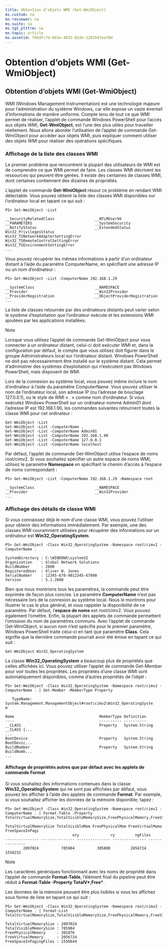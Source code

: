 ```yaml
---
title: Obtention d’objets WMI (Get-WmiObject)
ms.custom: na
ms.reviewer: na
ms.suite: na
ms.tgt_pltfrm: na
ms.topic: article
ms.assetid: f0ddfc7d-6b5e-4832-82de-2283597ea70d
---
```

# Obtention d’objets WMI (Get-WmiObject)

## Obtention d’objets WMI (Get-WmiObject)
WMI (Windows Management Instrumentation) est une technologie majeure pour l’administration du système Windows, car elle expose un vaste éventail d’informations de manière uniforme. Compte tenu de tout ce que WMI permet de réaliser, l’applet de commande Windows PowerShell pour l’accès aux objets WMI, **Get-WmiObject**, est l’une des plus utiles pour travailler réellement. Nous allons aborder l’utilisation de l’applet de commande Get-WmiObject pour accéder aux objets WMI, puis expliquer comment utiliser des objets WMI pour réaliser des opérations spécifiques.

### Affichage de la liste des classes WMI
Le premier problème que rencontrent la plupart des utilisateurs de WMI est de comprendre ce que WMI permet de faire. Les classes WMI décrivent les ressources qui peuvent être gérées. Il existe des centaines de classes WMI, dont certaines contiennent des dizaines de propriétés.

L’applet de commande **Get-WmiObject** résout ce problème en rendant WMI détectable. Vous pouvez obtenir la liste des classes WMI disponibles sur l’ordinateur local en tapant ce qui suit :

```
PS> Get-WmiObject -List

__SecurityRelatedClass                  __NTLMUser9X
__PARAMETERS                            __SystemSecurity
__NotifyStatus                          __ExtendedStatus
Win32_PrivilegesStatus                  Win32_TSNetworkAdapterSettingError
Win32_TSRemoteControlSettingError       Win32_TSEnvironmentSettingError
...
```

Vous pouvez récupérer les mêmes informations à partir d’un ordinateur distant à l’aide du paramètre ComputerName, en spécifiant une adresse IP ou un nom d’ordinateur :

```
PS> Get-WmiObject -List -ComputerName 192.168.1.29

__SystemClass                           __NAMESPACE
__Provider                              __Win32Provider
__ProviderRegistration                  __ObjectProviderRegistration
...
```

La liste de classes retournée par des ordinateurs distants peut varier selon le système d’exploitation que l’ordinateur exécute et les extensions WMI ajoutées par les applications installées.

> [!NOTE]
> Lorsque vous utilisez l’applet de commande Get-WmiObject pour vous connecter à un ordinateur distant, celui-ci doit exécuter WMI et, dans la configuration par défaut, le compte que vous utilisez doit figurer dans le groupe Administrateurs local sur l’ordinateur distant. Windows PowerShell ne doit pas nécessairement être installé sur le système distant. Cela permet d’administrer des systèmes d’exploitation qui n’exécutent pas Windows PowerShell, mais disposent de WMI.

Lors de la connexion au système local, vous pouvez même inclure le nom d’ordinateur à l’aide du paramètre ComputerName. Vous pouvez utiliser le nom de l’ordinateur local, son adresse IP (ou l’adresse de bouclage 127.0.0.1), ou le style de WMI « . » comme nom d’ordinateur. Si vous exécutez Windows PowerShell sur un ordinateur nommé Admin01 dont l’adresse IP est 192.168.1.90, les commandes suivantes retournent toutes la classe WMI pour cet ordinateur :

```
Get-WmiObject -List
Get-WmiObject -List -ComputerName .
Get-WmiObject -List -ComputerName Admin01
Get-WmiObject -List -ComputerName 192.168.1.90
Get-WmiObject -List -ComputerName 127.0.0.1
Get-WmiObject -List -ComputerName localhost
```

Par défaut, l’applet de commande Get-WmiObject utilise l’espace de noms root/cimv2. Si vous souhaitez spécifier un autre espace de noms WMI, utilisez le paramètre **Namespace** en spécifiant le chemin d’accès à l’espace de noms correspondant :

```
PS> Get-WmiObject -List -ComputerName 192.168.1.29 -Namespace root

__SystemClass                           __NAMESPACE
__Provider                              __Win32Provider
...
```

### Affichage des détails de classe WMI
Si vous connaissez déjà le nom d’une classe WMI, vous pouvez l’utiliser pour obtenir des informations immédiatement. Par exemple, une des classes WMI couramment utilisées pour récupérer des informations sur un ordinateur est **Win32_OperatingSystem**.

```
PS> Get-WmiObject -Class Win32_OperatingSystem -Namespace root/cimv2 -ComputerName .

SystemDirectory : C:\WINDOWS\system32
Organization    : Global Network Solutions
BuildNumber     : 2600
RegisteredUser  : Oliver W. Jones
SerialNumber    : 12345-678-9012345-67890
Version         : 5.1.2600
```

Bien que nous montrions tous les paramètres, la commande peut être exprimée de façon plus concise. Le paramètre **ComputerName** n’est pas nécessaire lors de la connexion au système local. Nous le montrons pour illustrer le cas le plus général, et vous rappeler la disponibilité de ce paramètre. Par défaut, l’**espace de noms** est root/cimv2. Vous pouvez également l’omettre. Enfin, la plupart des applets de commande permettent l’omission du nom de paramètres communs. Avec l’applet de commande Get-WmiObject, si aucun nom n’est spécifié pour le premier paramètre, Windows PowerShell traite celui-ci en tant que paramètre **Class**. Cela signifie que la dernière commande pourrait avoir été émise en tapant ce qui suit :

```
Get-WmiObject Win32_OperatingSystem
```

La classe **Win32_OperatingSystem** a beaucoup plus de propriétés que celles affichées ici. Vous pouvez utiliser l’applet de commande Get-Member pour voir toutes les propriétés. Les propriétés d’une classe WMI sont automatiquement disponibles, comme d’autres propriétés de l’objet :

```
PS> Get-WmiObject -Class Win32_OperatingSystem -Namespace root/cimv2 -ComputerName . | Get-Member -MemberType Property

   TypeName: System.Management.ManagementObject#root\cimv2\Win32_OperatingSyste
m

Name                                      MemberType Definition
----                                      ---------- ----------
__CLASS                                   Property   System.String __CLASS {...
...
BootDevice                                Property   System.String BootDevic...
BuildNumber                               Property   System.String BuildNumb...
...
```

#### Affichage de propriétés autres que par défaut avec les applets de commande Format
Si vous souhaitez des informations contenues dans la classe **Win32_OperatingSystem** qui ne sont pas affichées par défaut, vous pouvez les afficher à l’aide des applets de commande **Format**. Par exemple, si vous souhaitez afficher les données de la mémoire disponible, tapez :

```
PS> Get-WmiObject -Class Win32_OperatingSystem -Namespace root/cimv2 -ComputerName . | Format-Table -Property TotalVirtualMemorySize,TotalVisibleMemorySize,FreePhysicalMemory,FreeVirtualMemory,FreeSpaceInPagingFiles

TotalVirtualMemorySize TotalVisibleMem FreePhysicalMem FreeVirtualMemo FreeSpaceInPagi
                              ory              ry         ngFiles
--------------- --------------- --------------- --------------- ---------------
        2097024          785904          305808         2056724         1558232
```

> [!NOTE]
> Les caractères génériques fonctionnant avec les noms de propriété dans l’applet de commande **Format-Table**, l’élément final du pipeline peut être réduit à **Format-Table -Property TotalV&#42;,Free&#42;**.

Les données de la mémoire peuvent être plus lisibles si vous les affichez sous forme de liste en tapant ce qui suit :

```
PS> Get-WmiObject -Class Win32_OperatingSystem -Namespace root/cimv2 -ComputerName . | Format-List TotalVirtualMemorySize,TotalVisibleMemorySize,FreePhysicalMemory,FreeVirtualMemory,FreeSpaceInPagingFiles

TotalVirtualMemorySize : 2097024
TotalVisibleMemorySize : 785904
FreePhysicalMemory     : 301876
FreeVirtualMemory      : 2056724
FreeSpaceInPagingFiles : 1556644
```



<!--HONumber=Apr16_HO1-->


